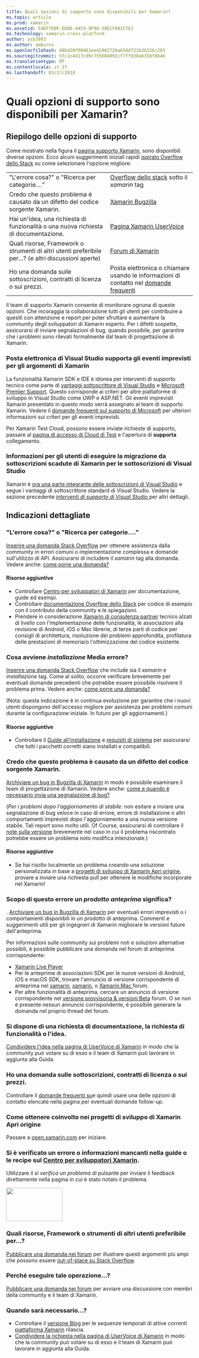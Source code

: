 ```yaml
---
title: Quali opzioni di supporto sono disponibili per Xamarin?
ms.topic: article
ms.prod: xamarin
ms.assetid: E4EF7E0F-ED86-44C9-9F98-38ECF881C7E2
ms.technology: xamarin-cross-platform
author: asb3993
ms.author: amburns
ms.openlocfilehash: 68b420f98461ee42862726a658d721b36326c203
ms.sourcegitcommit: 5fc1c4d17cd9c755604092cf7ff038a6358f8646
ms.translationtype: MT
ms.contentlocale: it-IT
ms.lasthandoff: 03/17/2018
---
```

# <a name="what-support-options-are-available-for-xamarin"></a>Quali opzioni di supporto sono disponibili per Xamarin?

## <a name="summary-of-support-options"></a>Riepilogo delle opzioni di supporto

Come mostrato nella figura il [pagina supporto Xamarin](https://www.xamarin.com/support), sono disponibili diverse opzioni.  Ecco alcuni suggerimenti iniziali rapidi [ispirato Overflow dello Stack](http://stackoverflow.com/help/product-support) su come selezionare l'opzione migliore:

|   |   |
|---|---|
|"L'errore cosa?" o "Ricerca per categorie...."|[Overflow dello stack](http://stackoverflow.com/questions/ask?tags=xamarin) sotto il *xamarin* tag|
|Credo che questo problema è causato da un difetto del codice sorgente Xamarin.|[Xamarin Bugzilla](https://bugzilla.xamarin.com/page.cgi?id=bug-writing.html)|
|Hai un'idea, una richiesta di funzionalità o una nuova richiesta di documentazione.|[Pagina Xamarin UserVoice](https://xamarin.uservoice.com)|
|Quali risorse, Framework o strumenti di altri utenti preferibile per...? (e altri discussioni aperte)|[Forum di Xamarin](https://forums.xamarin.com)|
|Ho una domanda sulle sottoscrizioni, contratti di licenza o sui prezzi.|Posta elettronica o chiamare usando le informazioni di contatto nel [domande frequenti](https://www.xamarin.com/faq)|

Il team di supporto Xamarin consente di monitorare ognuna di queste opzioni.  Che incoraggia la collaborazione tutti gli utenti per contribuire a quesiti con attenzione e report per poter sfruttare e aumentare la community degli sviluppatori di Xamarin esperto.  Per i difetti sospette, assicurarsi di inviare segnalazioni di bug, quando possibile, per garantire che i problemi sono rilevati formalmente dal team di progettazione di Xamarin.

<a name="Visual_Studio_email_support_incidents_for_Xamarin_topics"/>

### <a name="visual-studio-email-support-incidents-for-xamarin-topics"></a>Posta elettronica di Visual Studio supporta gli eventi imprevisti per gli argomenti di Xamarin

La funzionalità Xamarin SDK e IDE è idonea per interventi di supporto tecnico come parte di [vantaggi sottoscrittore di Visual Studio](https://msdn.microsoft.com/subscriptions/bb266240) e [Microsoft Premier Support](https://www.microsoft.com/en-us/microsoftservices/support.aspx).  Questo corrisponde ai criteri per altre piattaforme di sviluppo in Visual Studio come UWP e ASP.NET.  Gli eventi imprevisti Xamarin presentato in questo modo verrà assegnato al team di supporto Xamarin.  Vedere il [domande frequenti sul supporto di Microsoft](https://support.microsoft.com/gp/offerprophone) per ulteriori informazioni sui criteri per gli eventi imprevisti.

Per Xamarin Test Cloud, possono essere inviate richieste di supporto, passare al [pagina di accesso di Cloud di Test](https://testcloud.xamarin.com/login) e l'apertura di **supporta** collegamento.

### <a name="information-for-users-migrating-from-expired-xamarin-subscriptions-to-visual-studio-subscriptions"></a>Informazioni per gli utenti di eseguire la migrazione da sottoscrizioni scadute di Xamarin per le sottoscrizioni di Visual Studio

Xamarin è [ora una parte integrante delle sottoscrizioni di Visual Studio](https://blog.xamarin.com/xamarin-for-all/) e segue i vantaggi di sottoscrittore standard di Visual Studio.  Vedere la sezione precedente [ *interventi di supporto di Visual Studio* ](#Visual_Studio_email_support_incidents_for_Xamarin_topics) per altri dettagli.

## <a name="detailed-recommendations"></a>Indicazioni dettagliate

### <a name="what-does-this-error-mean-or-how-do-i--"></a>"L'errore cosa?" o "Ricerca per categorie...."

[Inserire una domanda Stack Overflow](http://stackoverflow.com/questions/ask?tags=xamarin) per ottenere assistenza dalla community in errori comuni o implementazione complessa e domande sull'utilizzo di API.  Assicurarsi di includere il _xamarin_ tag alla domanda.  Vedere anche: [come porre una domanda?](http://stackoverflow.com/help/how-to-ask)

#### <a name="additional-resources"></a>Risorse aggiuntive

-   Controllare [Centro per sviluppatori di Xamarin](/index.md) per documentazione, guide ed esempi.
-   Controllare [documentazione Overflow dello Stack](http://stackoverflow.com/documentation) per codice di esempio con il contributo della community e le spiegazioni.
-   Prendere in considerazione [Xamarin di consulenza partner](https://www.xamarin.com/consulting-partners) tecnico alzati di livello con l'implementazione delle funzionalità, le associazioni alla revisione di Android, iOS o Mac librerie, di terze parti di codice per consigli di architettura, risoluzione dei problemi approfondita, profilatura delle prestazioni di memoria/o l'ottimizzazione del codice esistente.

### <a name="what-does-this-installation-error-mean"></a>Cosa avviene _installazione_ Media errore?

[Inserire una domanda Stack Overflow](http://stackoverflow.com/questions/ask?tags=xamarin+installation) che include sia il _xamarin_ e _installazione_ tag.  Come al solito, occorre verificare brevemente per eventuali domande precedenti che potrebbe essere possibile risolvere il problema prima.  Vedere anche: [come porre una domanda?](http://stackoverflow.com/help/how-to-ask)

(Nota: questa indicazione è in continua evoluzione per garantire che i nuovi utenti dispongono dell'accesso migliore per assistenza per problemi comuni durante la configurazione iniziale.  In futuro per gli aggiornamenti.)

#### <a name="additional-resources"></a>Risorse aggiuntive

-   Controllare il [Guide all'installazione](~/cross-platform/get-started/installation/index.md) e [requisiti di sistema](~/cross-platform/get-started/requirements.md) per assicurarsi che tutti i pacchetti corretti siano installati e compatibili.

### <a name="i-believe-this-problem-is-caused-by-a-defect-in-the-xamarin-source-code"></a>Credo che questo problema è causato da un difetto del codice sorgente Xamarin.

[Archiviare un bug in Bugzilla di Xamarin](https://bugzilla.xamarin.com/page.cgi?id=bug-writing.html) in modo è possibile esaminare il team di progettazione di Xamarin.  Vedere anche: [come e quando è necessario invia una segnalazione di bug?](~/cross-platform/troubleshooting/questions/howto-file-bug.md)

(*Per i problemi dopo l'aggiornamento di stabile*: non esitare a inviare una segnalazione di bug veloce in caso di errore, errore di installazione o altri comportamenti imprevisti dopo l'aggiornamento a una nuova versione stabile.  Tali report sono molto utili.  Of Course, assicurarsi di controllare il [note sulla versione](https://developer.xamarin.com/releases/) brevemente nel caso in cui il problema riscontrato potrebbe essere un problema noto modifica intenzionale.)

#### <a name="additional-resources"></a>Risorse aggiuntive

-   Se hai risolto localmente un problema creando una soluzione personalizzata in base a [progetti di sviluppo di Xamarin Apri origine](http://open.xamarin.com/), provare a inviare una richiesta pull per ottenere le modifiche incorporate nel Xamarin!

### <a name="what-does-this-error-in-a-preview-product-mean"></a>Scopo di questo errore un _prodotto anteprima_ significa?

. [Archiviare un bug in Bugzilla di Xamarin](https://bugzilla.xamarin.com/page.cgi?id=bug-writing.html) per eventuali errori imprevisti o i comportamenti disponibili in un prodotto di anteprima.  Commenti e suggerimenti utili per gli ingegneri di Xamarin migliorare le versioni future dell'anteprima.

Per informazioni sulle community sui problemi noti e soluzioni alternative possibili, è possibile pubblicare una domanda nel forum di anteprima corrispondente:

-   [Xamarin Live Player](https://forums.xamarin.com/categories/live-player)
-   Per le anteprime di associazioni SDK per le nuove versioni di Android, iOS e macOS SDK, trovare l'annuncio di versione corrispondente di anteprima nel [xamarin](http://forums.xamarin.com/categories/android), [xamarin](http://forums.xamarin.com/categories/ios), o [Xamarin.Mac ](http://forums.xamarin.com/categories/mac) forum.
-   Per altre funzionalità di anteprima, cercare un annuncio di versione corrispondente nel [versione provvisoria & versioni Beta](http://forums.xamarin.com/categories/xamarin-prerelease) forum.  O se non è presente nessun annuncio corrispondente, è possibile generare la domanda nel proprio thread del forum.

### <a name="i-have-an-idea-feature-request-or-documentation-request"></a>Si dispone di una richiesta di documentazione, la richiesta di funzionalità o l'idea.

[Condividere l'idea nella pagina di UserVoice di Xamarin](https://xamarin.uservoice.com) in modo che la community può votare su di esso e il team di Xamarin può lavorare in aggiunta alla Guida.

### <a name="i-have-a-question-about-subscriptions-licensing-or-pricing"></a>Ho una domanda sulle sottoscrizioni, contratti di licenza o sui prezzi.

Controllare il [domande frequenti su](https://www.xamarin.com/faq)e quindi usare una delle opzioni di contatto elencate nella pagina per eventuali domande follow-up.

### <a name="how-do-i-get-involved-in-xamarins-open-source-development-projects"></a>Come ottenere coinvolto nei progetti di sviluppo di Xamarin Apri origine

Passare a [open.xamarin.com](http://open.xamarin.com/) per iniziare.

### <a name="i-found-a-mistake-or-missing-information-in-the-guides-or-recipes-on-the-xamarin-developer-centerindexmd"></a>Si è verificato un errore o informazioni mancanti nella guide o le recipe sul [Centro per sviluppatori Xamarin](/index.md).

Utilizzare il _si verifica un problema di_ pulsante per inviare il feedback direttamente nella pagina in cui è stato notato il problema.

[<img src="support-options-images/feedback.png" style="width: 152px; height: 90px;">](support-options-images/feedback.png)

### <a name="what-resources-frameworks-or-tools-do-other-users-recommend-for--"></a>Quali risorse, Framework o strumenti di altri utenti preferibile per...?

[Pubblicare una domanda nei forum](https://forums.xamarin.com/) per illustrare questi argomenti più ampi che possono essere [out-of-place su Stack Overflow](http://stackoverflow.com/help/dont-ask).

### <a name="why-do-you--"></a>Perché eseguire tale operazione...?

[Pubblicare una domanda nei forum](https://forums.xamarin.com/) per avviare una discussione con membri della community e il team di Xamarin.

### <a name="when-will-you--"></a>Quando sarà necessario...?

-   Controllare il [versione Blog](http://releases.xamarin.com/) per le sequenze temporali di attive correnti [piattaforma Xamarin](https://www.xamarin.com/platform) rilascia.
-   [Condividere la richiesta nella pagina di UserVoice di Xamarin](https://xamarin.uservoice.com) in modo che la community può votare su di esso e il team di Xamarin può lavorare in aggiunta alla Guida.


